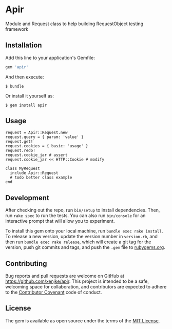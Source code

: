 # Apir

Module and Request class to help building RequestObject testing framework

## Installation

Add this line to your application's Gemfile:

```ruby
gem 'apir'
```

And then execute:

    $ bundle

Or install it yourself as:

    $ gem install apir

## Usage

    request = Apir::Request.new
    request.query = { param: 'value' }
    request.get!
    request.cookies = { basic: 'usage' }
    request.redo!
    request.cookie_jar # assert
    request.cookie_jar << HTTP::Cookie # modify

    class MyRequest
      include Apir::Request
      # todo better class example
    end

## Development

After checking out the repo, run `bin/setup` to install dependencies. Then, run `rake spec` to run the tests. You can also run `bin/console` for an interactive prompt that will allow you to experiment.

To install this gem onto your local machine, run `bundle exec rake install`. To release a new version, update the version number in `version.rb`, and then run `bundle exec rake release`, which will create a git tag for the version, push git commits and tags, and push the `.gem` file to [rubygems.org](https://rubygems.org).

## Contributing

Bug reports and pull requests are welcome on GitHub at https://github.com/xenjke/apir. This project is intended to be a safe, welcoming space for collaboration, and contributors are expected to adhere to the [Contributor Covenant](http://contributor-covenant.org) code of conduct.


## License

The gem is available as open source under the terms of the [MIT License](http://opensource.org/licenses/MIT).

